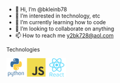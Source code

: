 - 👋 Hi, I’m @bkleinb78
- 👀 I’m interested in technology, etc
- 🌱 I’m currently learning how to code
- 💞️ I’m looking to collaborate on anything
- 📫 How to reach me y2bk728@aol.com

Technologies

<img src="https://github.com/devicons/devicon/blob/master/icons/python/python-original-wordmark.svg" alt="python logo" width="50" height="50" />  <img src="https://github.com/devicons/devicon/blob/master/icons/javascript/javascript-original.svg" alt="javascript logo" width="50" height="50" /> <img src="https://github.com/devicons/devicon/blob/master/icons/react/react-original-wordmark.svg" alt="react logo" width="50" height="50" />
